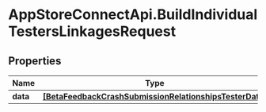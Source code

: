 # AppStoreConnectApi.BuildIndividualTestersLinkagesRequest

## Properties

Name | Type | Description | Notes
------------ | ------------- | ------------- | -------------
**data** | [**[BetaFeedbackCrashSubmissionRelationshipsTesterData]**](BetaFeedbackCrashSubmissionRelationshipsTesterData.md) |  | 


